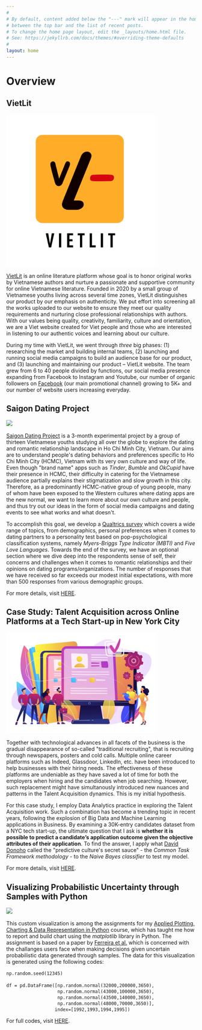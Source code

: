 ```yaml
---
#
# By default, content added below the "---" mark will appear in the home page
# between the top bar and the list of recent posts.
# To change the home page layout, edit the _layouts/home.html file.
# See: https://jekyllrb.com/docs/themes/#overriding-theme-defaults
#
layout: home
---
```


# Overview

## VietLit

<p align="left">
  <img src="https://github.com/ngmaihuong/ngmaihuong.github.io/blob/master/assets/img/VietLitlogo.png?raw=true"  width="400">
</p>

[VietLit](https://vietlit.com/) is an online literature platform whose goal is to honor original works by Vietnamese authors and nurture a passionate and supportive community for online Vietnamese literature. Founded in 2020 by a small group of Vietnamese youths living across several time zones, VietLit distinguishes our product by our emphasis on authenticity. We put effort into screening all the works uploaded to our website to ensure they meet our quality requirements and nurturing close professional relationships with authors. With our values being quality, creativity, familiarity, culture and orientation, we are a Viet website created for Viet people and those who are interested in listening to our authentic voices and learning about our culture.

During my time with VietLit, we went through *three* big phases: (1) researching the market and building internal teams, (2) launching and running social media campaigns to build an audience base for our product, and (3) launching and maintaining our product – VietLit website. The team grew from 6 to 40 people divided by functions, our social media presence expanding from Facebook to Instagram and Youtube, our number of organic followers on [Facebook](https://www.facebook.com/vietlit.community) (our main promotional channel) growing to 5K+ and our number of website users increasing everyday.

## Saigon Dating Project

<p align="left">
  <img src="https://github.com/ngmaihuong/saigondatingproject/blob/master/assets/img/logo.png?raw=true"  width="400">
</p>

[Saigon Dating Project](https://www.facebook.com/saigondatingproject/) is a 3-month experimental project by a group of thirteen Vietnamese youths studying all over the globe to explore the dating and romantic relationship landscape in Ho Chi Minh City, Vietnam. Our aims are to understand people's dating behaviors and preferences specific to Ho Chi Minh City (HCMC), Vietnam with its very own culture and way of life. Even though "brand name" apps such as *Tinder*, *Bumble* and *OkCupid* have their presence in HCMC, their difficulty in catering for the Vietnamese audience partially explains their stigmatization and slow growth in this city. Therefore, as a predominantly HCMC-native group of young people, many of whom have been exposed to the Western cultures where dating apps are the new normal, we want to learn more about our own culture and people, and thus try out our ideas in the form of social media campaigns and dating events to see what works and what doesn't.

To accomplish this goal, we develop a [Qualtrics survey](https://bit.ly/3erPyMY) which covers a wide range of topics, from demographics, personal preferences when it comes to dating partners to a personality test based on pop-psychological classification systems, namely *Myers-Briggs Type Indicator (MBTI)* and *Five Love Languages*. Towards the end of the survey, we have an optional section where we dive deep into the respondents sense of self, their concerns and challenges when it comes to romantic relationships and their opinions on dating programs/organizations. The number of responses that we have received so far exceeds our modest initial expectations, with more than 500 responses from various demographic groups.

For more details, visit [HERE](https://ngmaihuong.github.io/saigondatingproject/).

## Case Study: Talent Acquisition across Online Platforms at a Tech Start-up in New York City

<p align="left">
  <img src="https://github.com/ngmaihuong/ngmaihuong.github.io/blob/master/assets/img/TApic.jpg?raw=true"  width="400">
</p>

Together with technological advances in all facets of the business is the gradual disappearance of so-called "traditional recruiting", that is recruiting through newspapers, posters and cold calls. Multiple online career platforms such as Indeed, Glassdoor, LinkedIn, etc. have been introduced to help businesses with their hiring needs. The effectiveness of these platforms are undeniable as they have saved a lot of time for both the employers when hiring and the candidates when job searching. However, such replacement might have simultanously introduced new nuances and patterns in the Talent Acquisition dynamics. This is my initial hypothesis.

For this case study, I employ Data Analytics practice in exploring the Talent Acquisition work. Such a combination has become a trending topic in recent years, following the explosion of Big Data and Machine Learning applications in Business. By examining a 30K-entry candidates dataset from a NYC tech start-up, the ultimate question that I ask is **whether it is possible to predict a candidate’s application outcome given the objective attributes of their application**. To find the answer, I apply what [David Donoho](https://courses.csail.mit.edu/18.337/2015/docs/50YearsDataScience.pdf) called the "predictive culture's secret sauce" - the *Common Task Framework methodology* - to the *Naive Bayes classifier* to test my model.

For more details, visit [HERE](https://drive.google.com/file/d/1BI6OODUfldydWnKCGVrgxqxB4z1XAPbs/view?usp=sharing).

## Visualizing Probabilistic Uncertainty through Samples with Python

<p align="left">
  <img src="https://github.com/ngmaihuong/applied-ds-su20/blob/master/assets/img/Week3-assignment.gif?raw=true"  width="400">
</p>

This custom visualization is among the assignments for my [Applied Plotting, Charting & Data Representation in Python](https://www.coursera.org/learn/python-plotting/home/welcome) course, which has taught me how to report and build chart using the *matplotlib* library in Python. The assignment is based on a paper by [Ferreira et al.](https://www.microsoft.com/en-us/research/wp-content/uploads/2016/02/Ferreira_Fisher_Sample_Oriented_Tasks.pdf) which is concerned with the challanges users face when making decisions given uncertain probabilistic data generated through samples. The data for this visualization is generated using the following codes:
```
np.random.seed(12345)

df = pd.DataFrame([np.random.normal(32000,200000,3650), 
                   np.random.normal(43000,100000,3650), 
                   np.random.normal(43500,140000,3650), 
                   np.random.normal(48000,70000,3650)], 
                  index=[1992,1993,1994,1995])
```
For full codes, visit [HERE](https://github.com/ngmaihuong/applied-ds-su20/blob/master/C2-Week3-assignment.py).
